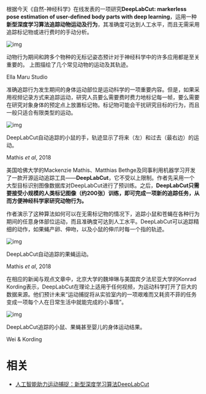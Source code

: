 
根据今天《自然-神经科学》在线发表的一项研究**DeepLabCut: markerless pose estimation of user-defined body parts with deep learning**，运用一种**新型深度学习算法追踪动物运动及行为**，其准确度可达到人工水平，而且无需采用追踪标记物或进行费时的手动分析。

![img](https://mmbiz.qpic.cn/mmbiz_jpg/0OWoGbRW1icibpclTUqd4yic6n8rww9rticMhRG8NbSqTCNe9JNKs2X2hI9sw4uyCu3icIzdPrcpHnSMsj8g0feCeAQ/640?wx_fmt=jpeg&tp=webp&wxfrom=5&wx_lazy=1&wx_co=1)

动物行为期间和跨多个物种的无标记姿态预计对于神经科学中的许多应用都是至关重要的。 上图描绘了几个常见动物的运动及其轨迹。

 Ella Maru Studio

准确追踪行为发生期间的身体运动部位是运动科学的一项重要内容。但是，如果采用视频记录方式来追踪运动，研究人员要么需要费时费力地标记每一帧，要么需要在研究对象身体的预定点上放置标记物。标记物可能会干扰研究目标的行为，而且一般只适合有限类型的运动。

![img](https://mmbiz.qpic.cn/mmbiz_jpg/0OWoGbRW1icibpclTUqd4yic6n8rww9rticMHx4aKN8dyIibPwbQhcDdKxEO1CKWkHtc3g51ouylo3HM0VhU5pR1gJg/640?wx_fmt=jpeg&tp=webp&wxfrom=5&wx_lazy=1&wx_co=1)

DeepLabCut自动追踪的小鼠的手，轨迹显示了将来（左）和过去（最右边）的运动。

Mathis *et al*, 2018

美国哈佛大学的Mackenzie Mathis、Matthias Bethge及同事利用机器学习开发了一款开源运动追踪工具——**DeepLabCut**，它不受以上限制。作者先采用一个大型目标识别图像数据库对DeepLabCut进行了预训练。之后，**DeepLabCut只需要接受小规模的人类标记图像（约200张）训练，即可完成一项新的追踪任务，从而方便神经科学家研究动物行为。**



作者演示了这种算法如何可以在无需标记物的情况下，追踪小鼠和苍蝇在各种行为期间的任意身体部位运动，而且准确度可达到人工水平。DeepLabCut可以追踪精细的动作，如果蝇产卵、伸吻，以及小鼠的伸爪时每一个指的轨迹。

![img](https://mmbiz.qpic.cn/mmbiz_gif/0OWoGbRW1icibpclTUqd4yic6n8rww9rticMSib2oUZpyOQ5hudGpImuG9QYN2FvB8qSbJ601g2wryY5mJEzk94E30A/640?wx_fmt=gif&tp=webp&wxfrom=5&wx_lazy=1)

DeepLabCut自动追踪的果蝇运动。

Mathis *et al*, 2018

在相应的新闻与观点文章中，北京大学的魏坤琳与美国宾夕法尼亚大学的Konrad Kording表示，DeepLabCut在理论上适用于任何视频，为运动科学打开了巨大的数据来源。他们预计未来“运动捕捉将从实验室内的一项艰难而又耗资不菲的任务变成一项每个人在日常生活中就能完成的小事情”。

![img](https://mmbiz.qpic.cn/mmbiz_png/0OWoGbRW1icibpclTUqd4yic6n8rww9rticM3gZSj8aj19fFdhicZDT2Sib2TNSxs2nYQKlK51ve81gibpuruPPEehjyw/640?wx_fmt=png&tp=webp&wxfrom=5&wx_lazy=1&wx_co=1)

DeepLabCut追踪的小鼠、果蝇甚至婴儿的身体运动结果。

Wei & Kording


# 相关

- [人工智能助力运动捕捉：新型深度学习算法DeepLabCut](https://mp.weixin.qq.com/s?__biz=MzAwNTAyMDY0MQ==&mid=2652554921&idx=2&sn=aaa584ae872b09e742af6474c68f4b5f&chksm=80cd6827b7bae1315d4353b5fa9b9c6bd997926219349054410f9ee6bc73e25aa633fe688480&mpshare=1&scene=1&srcid=0821txnF8g5DrzZ9KVJrthaC#rd)
